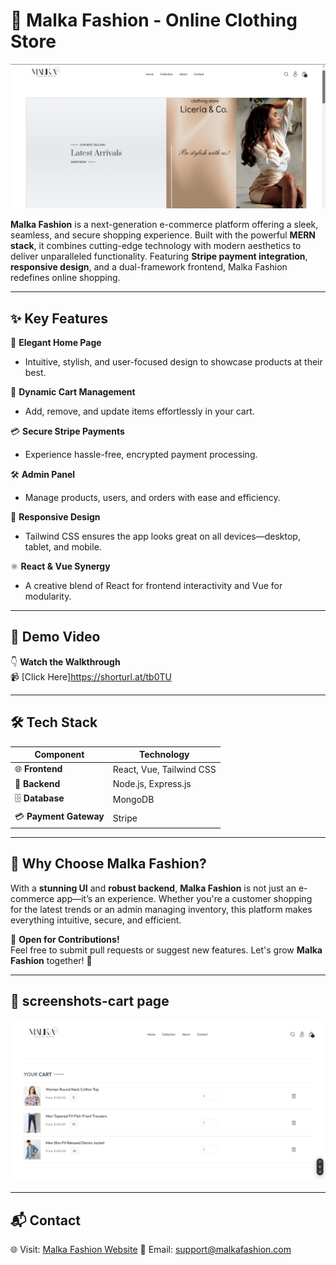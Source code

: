 # 🌟 **Malka Fashion - Online Clothing Store**

![Home Page](frontend/src/assets/home.png) 


**Malka Fashion** is a next-generation e-commerce platform offering a sleek, seamless, and secure shopping experience. Built with the powerful **MERN stack**, it combines cutting-edge technology with modern aesthetics to deliver unparalleled functionality. Featuring **Stripe payment integration**, **responsive design**, and a dual-framework frontend, Malka Fashion redefines online shopping.

---

## ✨ **Key Features**

💼 **Elegant Home Page**  
- Intuitive, stylish, and user-focused design to showcase products at their best.

🛒 **Dynamic Cart Management**  
- Add, remove, and update items effortlessly in your cart.

💳 **Secure Stripe Payments**  
- Experience hassle-free, encrypted payment processing.

🛠️ **Admin Panel**  
- Manage products, users, and orders with ease and efficiency.

📱 **Responsive Design**  
- Tailwind CSS ensures the app looks great on all devices—desktop, tablet, and mobile.

⚛️ **React & Vue Synergy**  
- A creative blend of React for frontend interactivity and Vue for modularity.

---

## 🎥 **Demo Video**

👇 **Watch the Walkthrough**  
📹 [Click Here]https://shorturl.at/tb0TU


---

## 🛠️ **Tech Stack**

| **Component**         | **Technology**                 |
|------------------------|-------------------------------|
| 🌐 **Frontend**       | React, Vue, Tailwind CSS       |
| 💾 **Backend**        | Node.js, Express.js            |
| 🗄️ **Database**       | MongoDB                        |
| 💳 **Payment Gateway** | Stripe                         |

---

## 🌟 **Why Choose Malka Fashion?**

With a **stunning UI** and **robust backend**, **Malka Fashion** is not just an e-commerce app—it’s an experience. Whether you're a customer shopping for the latest trends or an admin managing inventory, this platform makes everything intuitive, secure, and efficient.  

🤝 **Open for Contributions!**  
Feel free to submit pull requests or suggest new features. Let's grow **Malka Fashion** together! 🎉  

---

## 📸 **screenshots-cart page**


![Home Page](frontend/src/assets/cartpage.png) 




---

## 📬 **Contact**  
🌐 Visit: [Malka Fashion Website](https://e-commerce-shopping-app-tan.vercel.app/) 
📧 Email: [support@malkafashion.com](mailto:support@malkafashion.com)

